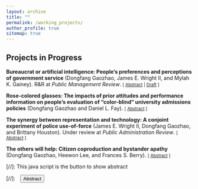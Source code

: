 ```yaml
---
layout: archive
title: ""
permalink: /working_projects/
author_profile: true
sitemap: true
---
```


## Projects in Progress

**Bureaucrat or artificial intelligence: People’s preferences and perceptions of government service** (Dongfang Gaozhao, James E. Wright II, and Mylah K. Gainey). R&R at _Public Management Review_. <small>[ <a href="#/" onclick="visib('ai-abstract')">Abstract</a> | [Draft][ai-preprint] ]</small>

<div id="ai-abstract" style="display: none; text-align: justify; line-height: 1.2" ><small>
The increasing use of artificial intelligence (AI) in public service delivery presents important yet unanswered questions about citizens’ views of AI. Especially, are citizens’ perceptions of decisions made by AI different from those made by bureaucrats? We answer this question by conducting a conjoint experiment. Our results show that individuals prefer minority bureaucrats over AI to make decisions. This is particularly true for racially minoritized citizens. However, when passive representation within the bureaucracy is unavailable, racially minoritized individuals do not have a clear-cut preference between AI and out-group bureaucrats. Our findings provide insight into the interaction between automation, representation, and equity.
</small><br><br/></div>

[ai-preprint]: https://www.researchgate.net/publication/353169009_Do_algorithms_know_all_Civilians'_perception_of_employing_artificial_intelligence_in_government_decisions


**Rose-colored glasses: The impacts of prior attitudes and performance information on people’s evaluation of “color-blind” university admissions policies** (Dongfang Gaozhao and Daniel L. Fay). <small>[ <a href="#/" onclick="visib('rose-colored')">Abstract</a> ]</small>

<div id="rose-colored" style="display: none; text-align: justify; line-height: 1.2" ><small>
Performance information is a useful means to inform individuals’ evaluations of public policies and organizational performance. However, recent research suggests that people view performance information through a racialized lens and allow their preexisting attitudes to influence their interpretation. These attitudes may further interact with the myth of “fake news,” providing an excuse for people to reject certain information that is incompatible with their beliefs. In a context of affirmative action ban in colleges, this article uses an experiment to investigate how people may evaluate the policy and the performance of organizations implementing it. In addition, the article examines whether people may dismiss performance information as “fake news” because it does not conform to their established beliefs. The results show that in contemporary policy discourse, many narratives can be cut off at the knees and dismissed with a simple battle cry of “fake news.”
</small><br><br/></div>


**The synergy between representation and technology: A conjoint experiment of police use-of-force** (James E. Wright II, Dongfang Gaozhao, and Brittany Houston). Under review at _Public Administration Review_. <small>[ <a href="#/" onclick="visib('bodycam')">Abstract</a> ]</small>

<div id="bodycam" style="display: none; text-align: justify; line-height: 1.2" ><small>
Public administration scholarship seeks to understand how representation can be a tool in increasing accountability within the policing profession. Recently, the introduction of body-worn cameras (BWCs) has added another layer to this accountability enigma. We employ an online conjoint experiment to disentangle the effects of both representation and BWC on police accountability and legitimacy. In the experiment, we ask participants to rate the likelihood that a police use of force incident prompts an investigation when there is a BWC present and representation (both gender and racial) matches between the officer and the civilian in the use of force incident. From our analysis, we find that Caucasian officers who use force are more likely to be investigated. Our findings also reveal that civilians believe male officers who use force should be investigated and there is no need for further police investigation when a BWC is utilized during a use of force situation. The implications of this study show that civilians view BWCs as the most important tool is providing accurate and honest assessment of police-civilian encounters, irrespective of the racial and gender makeup of the police and civilian during the encounter.
</small><br><br/></div>
 

**The others will help: Citizen coproduction and bystander apathy** (Dongfang Gaozhao, Heewon Lee, and Frances S. Berry). <small>[ <a href="#/" onclick="visib('bystander')">Abstract</a> ]</small>

<div id="bystander" style="display: none; text-align: justify; line-height: 1.2" ><small>
Both citizens and public organizations can benefit from coproduction. From the citizens’ perspective, their participation in coproduction may result in an efficient, effective, and equitable governance and produce individual and collective benefits for themselves. On the other hand, participating in coproduction has its psychological costs, such as social desirability and administrative burden. The calculus of coproduction allows researchers to understand citizens’ motivation of coproduction and answer why people coproduce sometimes but not at other times. This study follows this logic and investigates the bystander effect on individuals’ willingness to coproduce.
 </small><br><br/></div>


[//]: This java script is the button to show abstract
<script>
 function visib(id) {
  var x = document.getElementById(id);
  if (x.style.display === "block") {
    x.style.display = "none";
  } else {
    x.style.display = "block";
  }
}
</script>

[//]:&emsp;<button onclick="visib('polariz')" class="btn btn--inverse btn--small">Abstract</button>
